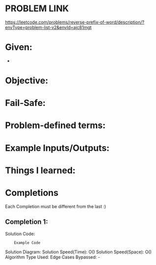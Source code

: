 # PROBLEM LINK
https://leetcode.com/problems/reverse-prefix-of-word/description/?envType=problem-list-v2&envId=ajc81mgt

# Given: 
- 

# Objective: 


# Fail-Safe:
# Problem-defined terms: 


# Example Inputs/Outputs:

# Things I learned:

# Completions
Each Completion must be different from the last :) 
## Completion 1:
Solution Code:
``` 
	Example Code
```
Solution Diagram:
Solution Speed(Time): O()
Solution Speed(Space): O() 
Algorithm Type Used:
Edge Cases Bypassed:
	-
